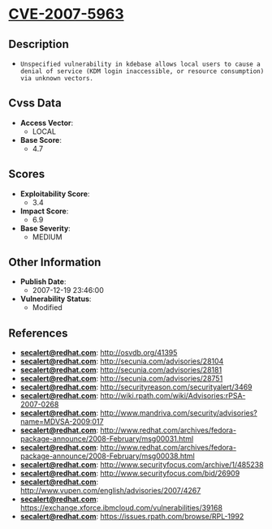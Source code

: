 
# [CVE-2007-5963](https://cve.mitre.org/cgi-bin/cvename.cgi?name=CVE-2007-5963)

## Description

- `Unspecified vulnerability in kdebase allows local users to cause a denial of service (KDM login inaccessible, or resource consumption) via unknown vectors.`

## Cvss Data

- **Access Vector**:
  - LOCAL
- **Base Score**:
  - 4.7

## Scores

- **Exploitability Score**:
  - 3.4
- **Impact Score**:
  - 6.9
- **Base Severity**:
  - MEDIUM

## Other Information

- **Publish Date**:
  - 2007-12-19 23:46:00
- **Vulnerability Status**:
  - Modified

## References

- **secalert@redhat.com**: http://osvdb.org/41395
- **secalert@redhat.com**: http://secunia.com/advisories/28104
- **secalert@redhat.com**: http://secunia.com/advisories/28181
- **secalert@redhat.com**: http://secunia.com/advisories/28751
- **secalert@redhat.com**: http://securityreason.com/securityalert/3469
- **secalert@redhat.com**: http://wiki.rpath.com/wiki/Advisories:rPSA-2007-0268
- **secalert@redhat.com**: http://www.mandriva.com/security/advisories?name=MDVSA-2009:017
- **secalert@redhat.com**: http://www.redhat.com/archives/fedora-package-announce/2008-February/msg00031.html
- **secalert@redhat.com**: http://www.redhat.com/archives/fedora-package-announce/2008-February/msg00038.html
- **secalert@redhat.com**: http://www.securityfocus.com/archive/1/485238
- **secalert@redhat.com**: http://www.securityfocus.com/bid/26909
- **secalert@redhat.com**: http://www.vupen.com/english/advisories/2007/4267
- **secalert@redhat.com**: https://exchange.xforce.ibmcloud.com/vulnerabilities/39168
- **secalert@redhat.com**: https://issues.rpath.com/browse/RPL-1992
